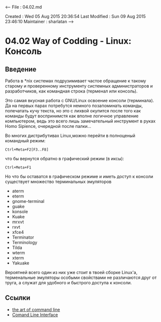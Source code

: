 <--
File          : 04.02.md

Created       : Wed 05 Aug 2015 20:36:54
Last Modified : Sun 09 Aug 2015 23:46:10
Maintainer    : sharlatan
-->

# 04.02 Way of Codding - Linux: Консоль #

## Введение ##
Работа в *nix системах подрузимивает частое обращение к такому старому и
проверенному инструменту системных администраторов и разработчиков, как
командная строка (терменал или консоль). 

Это самая вкусная работа с GNU/Linux  освоениe консоли (терминала). Да
на первых парах потребутся немного позапоминать команды, попечатать кучу
текста, но это с лихвой окупится после того как команды будут воспринимстя как
вполне логичное управление компьютером, ведь это всего лишь замечательный
инструмент в руках Homo Sipience, очередной после палки...


Во многих дистрибутивах Linux,можно перейти в полноценый командный режим:

    Ctrl+Meta+F2[F3..F8]

что бы вернутся обратно в графический режим (в иксы):

    Ctrl+Meta+F1

Но что бы оставатся в графическом режиме и иметь доступ к консоли существует
множество терминальных эмуляторов

*   aterm
*   eterm
*   gnome-terminal 
*   guake
*   konsole
*   Kuake
*   mrxvt
*   rxvt 
*   xfce4
*   Terminator 
*   Terminology
*   Tilda 
*   wterm
*   xterm 
*   Yakuake

Вероятней всего один из них уже стоит в твоей сборке Linux'a, терменальные
эмуляторы особыми свойствами не различаются друг от труга, а служат для удобного
и быстрого доступа к консоли.

## Ссылки ##
*   [the art of command line](https://github.com/jlevy/the-art-of-command-line)
*   [Comand Line Interface](https://en.wikipedia.org/wiki/Command-line_interface)
